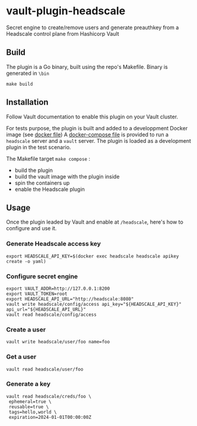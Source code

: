 # vault-plugin-headscale
Secret engine to create/remove users and generate preauthkey from a Headscale control plane from Hashicorp Vault

## Build

The plugin is a Go binary, built using the repo's Makefile. Binary is generated in `\bin`

```shell
make build
```

## Installation
Follow Vault documentation to enable this plugin on your Vault cluster.

For tests purpose, the plugin is built and added to a developpment Docker image (see [docker file](.docker/Dockerfile.vault))
A [docker-compose file](./docker-compose.yaml) is provided to run a `headscale` server and a `vault` server. The plugin is loaded as a development plugin in the test scenario.

The Makefile target `make compose` :
* build the plugin
* build the vault image with the plugin inside
* spin the containers up
* enable the Headscale plugin

## Usage

Once the plugin leaded by Vault and enable at `/headscale`, here's how to configure and use it.

### Generate Headscale access key
```shell
export HEADSCALE_API_KEY=$(docker exec headscale headscale apikey create -o yaml)
```
### Configure secret engine
```shell 
export VAULT_ADDR=http://127.0.0.1:8200
export VAULT_TOKEN=root
export HEADSCALE_API_URL="http://headscale:8080"
vault write headscale/config/access api_key="${HEADSCALE_API_KEY}" api_url="${HEADSCALE_API_URL}"
vault read headscale/config/access
```

### Create a user
```shell
vault write headscale/user/foo name=foo
```

### Get a user
```shell
vault read headscale/user/foo 
```

### Generate a key
```shell
vault read headscale/creds/foo \
 ephemeral=true \
 reusable=true \
 tags=hello,world \
 expiration=2024-01-01T00:00:00Z
```
